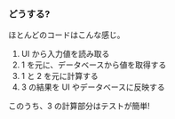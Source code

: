 ### どうする?

ほとんどのコードはこんな感じ。

1. UI から入力値を読み取る
2. 1 を元に、データベースから値を取得する
3. 1 と 2 を元に計算する
4. 3 の結果を UI やデータベースに反映する

このうち、3 の計算部分はテストが簡単!
